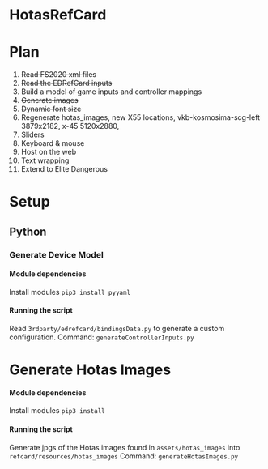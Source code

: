 # HotasRefCard

# Plan
1. ~~Read FS2020 xml files~~
2. ~~Read the EDRefCard inputs~~
3. ~~Build a model of game inputs and controller mappings~~
4. ~~Generate images~~
5. ~~Dynamic font size~~
6. Regenerate hotas_images, new X55 locations, vkb-kosmosima-scg-left 3879x2182, x-45 5120x2880, 
7. Sliders
8. Keyboard & mouse
9. Host on the web
10. Text wrapping
11. Extend to Elite Dangerous


# Setup

## Python
### Generate Device Model
#### Module dependencies
Install modules
```pip3 install pyyaml```
#### Running the script
Read `3rdparty/edrefcard/bindingsData.py` to generate a custom configuration.
Command:
```generateControllerInputs.py```

# Generate Hotas Images
#### Module dependencies
Install modules
```pip3 install ```
#### Running the script
Generate jpgs of the Hotas images found in `assets/hotas_images` into `refcard/resources/hotas_images`
Command:
```generateHotasImages.py```
